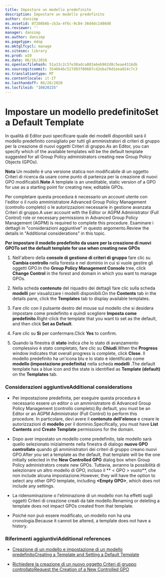 ```yaml
---
title: Impostare un modello predefinito
description: Impostare un modello predefinito
author: dansimp
ms.assetid: 07208b6b-cb3a-4f6c-9c84-36d4dc1486d8
ms.reviewer: ''
manager: dansimp
ms.author: dansimp
ms.pagetype: mdop
ms.mktglfcycl: manage
ms.sitesec: library
ms.prod: w10
ms.date: 06/16/2016
ms.openlocfilehash: 51a13c2c57e38adca883a6eb962d8c5eae4316db
ms.sourcegitcommit: 354664bc527d93f80687cd2eba70d1eea024c7c3
ms.translationtype: MT
ms.contentlocale: it-IT
ms.lasthandoff: 06/26/2020
ms.locfileid: "10820235"
---
```

# <span data-ttu-id="3341f-103">Impostare un modello predefinito</span><span class="sxs-lookup"><span data-stu-id="3341f-103">Set a Default Template</span></span>


<span data-ttu-id="3341f-104">In qualità di Editor puoi specificare quale dei modelli disponibili sarà il modello predefinito consigliato per tutti gli amministratori di criteri di gruppo per la creazione di nuovi oggetti Criteri di gruppo.</span><span class="sxs-lookup"><span data-stu-id="3341f-104">As an Editor, you can specify which of the available templates will be the default template suggested for all Group Policy administrators creating new Group Policy Objects (GPOs).</span></span>

<span data-ttu-id="3341f-105">**Nota**  Un modello è una versione statica non modificabile di un oggetto Criteri di ricerca da usare come punto di partenza per la creazione di nuovi GPO modificabili.</span><span class="sxs-lookup"><span data-stu-id="3341f-105">**Note** A template is an uneditable, static version of a GPO for use as a starting point for creating new, editable GPOs.</span></span>

 

<span data-ttu-id="3341f-106">Per completare questa procedura è necessario un account utente con l'editor o il ruolo amministratore Advanced Group Policy Management (controllo completo) o le autorizzazioni necessarie in gestione avanzata Criteri di gruppo.</span><span class="sxs-lookup"><span data-stu-id="3341f-106">A user account with the Editor or AGPM Administrator (Full Control) role or necessary permissions in Advanced Group Policy Management (AGPM) is required to complete this procedure.</span></span> <span data-ttu-id="3341f-107">Esaminare i dettagli in "considerazioni aggiuntive" in questo argomento.</span><span class="sxs-lookup"><span data-stu-id="3341f-107">Review the details in "Additional considerations" in this topic.</span></span>

**<span data-ttu-id="3341f-108">Per impostare il modello predefinito da usare per la creazione di nuovi GPO</span><span class="sxs-lookup"><span data-stu-id="3341f-108">To set the default template for use when creating new GPOs</span></span>**

1.  <span data-ttu-id="3341f-109">Nell'albero della **console di gestione di criteri di gruppo** fare clic su **Cambia controllo** nella foresta e nel dominio in cui si vuole gestire gli oggetti GPO.</span><span class="sxs-lookup"><span data-stu-id="3341f-109">In the **Group Policy Management Console** tree, click **Change Control** in the forest and domain in which you want to manage GPOs.</span></span>

2.  <span data-ttu-id="3341f-110">Nella scheda **contenuto** del riquadro dei dettagli fare clic sulla scheda **modelli** per visualizzare i modelli disponibili.</span><span class="sxs-lookup"><span data-stu-id="3341f-110">On the **Contents** tab in the details pane, click the **Templates** tab to display available templates.</span></span>

3.  <span data-ttu-id="3341f-111">Fare clic con il pulsante destro del mouse sul modello che si desidera impostare come predefinito e quindi scegliere **Imposta come predefinito**.</span><span class="sxs-lookup"><span data-stu-id="3341f-111">Right-click the template that you want to set as the default, and then click **Set as Default**.</span></span>

4.  <span data-ttu-id="3341f-112">Fare clic su **Sì** per confermare.</span><span class="sxs-lookup"><span data-stu-id="3341f-112">Click **Yes** to confirm.</span></span>

5.  <span data-ttu-id="3341f-113">Quando la finestra di **stato** indica che lo stato di avanzamento complessivo è stato completato, fare clic su **Chiudi**.</span><span class="sxs-lookup"><span data-stu-id="3341f-113">When the **Progress** window indicates that overall progress is complete, click **Close**.</span></span> <span data-ttu-id="3341f-114">Il modello predefinito ha un'icona blu e lo stato è identificato come **modello (impostazione predefinita)** nella scheda **modelli** .</span><span class="sxs-lookup"><span data-stu-id="3341f-114">The default template has a blue icon and the state is identified as **Template (default)** on the **Templates** tab.</span></span>

### <span data-ttu-id="3341f-115">Considerazioni aggiuntive</span><span class="sxs-lookup"><span data-stu-id="3341f-115">Additional considerations</span></span>

-   <span data-ttu-id="3341f-116">Per impostazione predefinita, per eseguire questa procedura è necessario essere un editor o un amministratore di Advanced Group Policy Management (controllo completo).</span><span class="sxs-lookup"><span data-stu-id="3341f-116">By default, you must be an Editor or an AGPM Administrator (Full Control) to perform this procedure.</span></span> <span data-ttu-id="3341f-117">In particolare, devi avere il **contenuto dell'elenco** e creare le autorizzazioni di **modello** per il dominio.</span><span class="sxs-lookup"><span data-stu-id="3341f-117">Specifically, you must have **List Contents** and **Create Template** permissions for the domain.</span></span>

-   <span data-ttu-id="3341f-118">Dopo aver impostato un modello come predefinito, tale modello sarà quello selezionato inizialmente nella finestra di dialogo **nuovo GPO controllato** quando gli amministratori dei criteri di gruppo creano nuovi GPO.</span><span class="sxs-lookup"><span data-stu-id="3341f-118">After you set a template as the default, that template will be the one initially selected in the **New Controlled GPO** dialog box when Group Policy administrators create new GPOs.</span></span> <span data-ttu-id="3341f-119">Tuttavia, avranno la possibilità di selezionare un altro modello di GPO, incluso il \*\* &lt; GPO &gt; vuoto\*\*, che non include alcuna impostazione.</span><span class="sxs-lookup"><span data-stu-id="3341f-119">However, they will have the option to select any other GPO template, including **&lt;Empty GPO&gt;**, which does not include any settings.</span></span>

-   <span data-ttu-id="3341f-120">La ridenominazione o l'eliminazione di un modello non ha effetti sugli oggetti Criteri di creazione creati da tale modello.</span><span class="sxs-lookup"><span data-stu-id="3341f-120">Renaming or deleting a template does not impact GPOs created from that template.</span></span>

-   <span data-ttu-id="3341f-121">Poiché non può essere modificato, un modello non ha una cronologia.</span><span class="sxs-lookup"><span data-stu-id="3341f-121">Because it cannot be altered, a template does not have a history.</span></span>

### <span data-ttu-id="3341f-122">Riferimenti aggiuntivi</span><span class="sxs-lookup"><span data-stu-id="3341f-122">Additional references</span></span>

-   [<span data-ttu-id="3341f-123">Creazione di un modello e impostazione di un modello predefinito</span><span class="sxs-lookup"><span data-stu-id="3341f-123">Creating a Template and Setting a Default Template</span></span>](creating-a-template-and-setting-a-default-template-agpm40.md)

-   [<span data-ttu-id="3341f-124">Richiedere la creazione di un nuovo oggetto Criteri di gruppo controllato</span><span class="sxs-lookup"><span data-stu-id="3341f-124">Request the Creation of a New Controlled GPO</span></span>](request-the-creation-of-a-new-controlled-gpo-agpm40.md)

 

 





